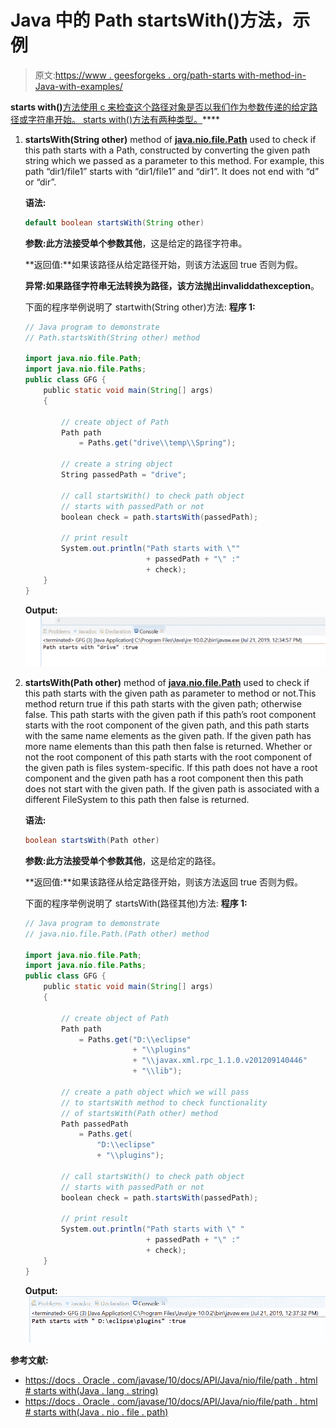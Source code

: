 # Java 中的 Path startsWith()方法，示例

> 原文:[https://www . geesforgeks . org/path-starts with-method-in-Java-with-examples/](https://www.geeksforgeeks.org/path-startswith-method-in-java-with-examples/)

**starts with()**[方法使用 c 来检查这个路径对象是否以我们作为参数传递的给定路径或字符串开始。
starts with()方法有两种类型。](https://www.geeksforgeeks.org/tag/java-path/)****

1.  **startsWith(String other)** method of **[java.nio.file.Path](https://www.geeksforgeeks.org/tag/java-path/)** used to check if this path starts with a Path, constructed by converting the given path string which we passed as a parameter to this method. For example, this path “dir1/file1” starts with “dir1/file1” and “dir1”. It does not end with “d” or “dir”.

    **语法:**

    ```java
    default boolean startsWith(String other)

    ```

    **参数:**此方法接受单个参数**其他**，这是给定的路径字符串。

    **返回值:**如果该路径从给定路径开始，则该方法返回 true 否则为假。

    **异常:**如果路径字符串无法转换为路径，该方法抛出**invaliddathexception**。

    下面的程序举例说明了 startwith(String other)方法:
    **程序 1:**

    ```java
    // Java program to demonstrate
    // Path.startsWith(String other) method

    import java.nio.file.Path;
    import java.nio.file.Paths;
    public class GFG {
        public static void main(String[] args)
        {

            // create object of Path
            Path path
                = Paths.get("drive\\temp\\Spring");

            // create a string object
            String passedPath = "drive";

            // call startsWith() to check path object
            // starts with passedPath or not
            boolean check = path.startsWith(passedPath);

            // print result
            System.out.println("Path starts with \""
                               + passedPath + "\" :"
                               + check);
        }
    }
    ```

    **Output:**![](img/21e2092ba3456dd8eb38646108a77d5d.png)
2.  **startsWith(Path other)** method of **[java.nio.file.Path](https://www.geeksforgeeks.org/tag/java-path/)** used to check if this path starts with the given path as parameter to method or not.This method return true if this path starts with the given path; otherwise false.
    This path starts with the given path if this path’s root component starts with the root component of the given path, and this path starts with the same name elements as the given path. If the given path has more name elements than this path then false is returned.
    Whether or not the root component of this path starts with the root component of the given path is files system-specific. If this path does not have a root component and the given path has a root component then this path does not start with the given path.
    If the given path is associated with a different FileSystem to this path then false is returned.

    **语法:**

    ```java
    boolean startsWith(Path other)

    ```

    **参数:**此方法接受单个参数**其他**，这是给定的路径。

    **返回值:**如果该路径从给定路径开始，则该方法返回 true 否则为假。

    下面的程序举例说明了 startsWith(路径其他)方法:
    **程序 1:**

    ```java
    // Java program to demonstrate
    // java.nio.file.Path.(Path other) method

    import java.nio.file.Path;
    import java.nio.file.Paths;
    public class GFG {
        public static void main(String[] args)
        {

            // create object of Path
            Path path
                = Paths.get("D:\\eclipse"
                            + "\\plugins"
                            + "\\javax.xml.rpc_1.1.0.v201209140446"
                            + "\\lib");

            // create a path object which we will pass
            // to startsWith method to check functionality
            // of startsWith(Path other) method
            Path passedPath
                = Paths.get(
                    "D:\\eclipse"
                    + "\\plugins");

            // call startsWith() to check path object
            // starts with passedPath or not
            boolean check = path.startsWith(passedPath);

            // print result
            System.out.println("Path starts with \" "
                               + passedPath + "\" :"
                               + check);
        }
    }
    ```

    **Output:**![](img/632e2c41b504765827f0415c46a1b635.png)

**参考文献:**

*   [https://docs . Oracle . com/javase/10/docs/API/Java/nio/file/path . html # starts with(Java . lang . string)](https://docs.oracle.com/javase/10/docs/api/java/nio/file/Path.html#startsWith(java.lang.String))
*   [https://docs . Oracle . com/javase/10/docs/API/Java/nio/file/path . html # starts with(Java . nio . file . path)](https://docs.oracle.com/javase/10/docs/api/java/nio/file/Path.html#startsWith(java.nio.file.Path))
